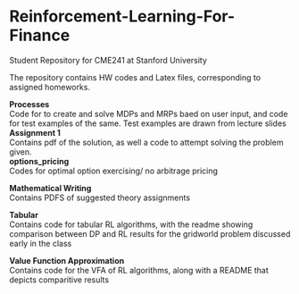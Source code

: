 # Reinforcement-Learning-For-Finance
Student Repository for CME241 at Stanford University

The repository contains HW codes and Latex files, corresponding to assigned homeworks. 

**Processes**  
Code for to create and solve MDPs and MRPs baed on user input, and code for test examples of the same. Test examples are drawn from lecture slides  
**Assignment 1**  
Contains pdf of the solution, as well a code to attempt solving the problem given.  
**options_pricing**  
Codes for optimal option exercising/ no arbitrage pricing

**Mathematical Writing**  
Contains PDFS of suggested theory assignments

**Tabular**  
Contains code for tabular RL algorithms, with the readme showing comparison between DP and RL results for the gridworld problem discussed early in the class

**Value Function Approximation**  
Contains code for the VFA of RL algorithms, along with a README that depicts comparitive results






